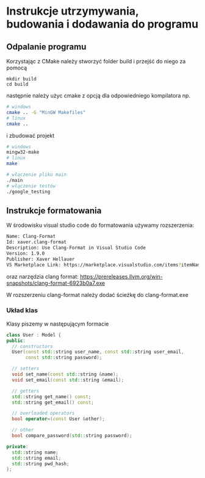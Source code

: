 # Instrukcje utrzymywania, budowania i dodawania do programu

## Odpalanie programu

Korzystając z CMake należy stworzyć folder build i przejść do niego za pomocą

```
mkdir build
cd build
```

następnie należy użyc cmake z opcją dla odpowiedniego kompilatora np.

```bash
# windows
cmake .. -G "MinGW Makefiles"
# linux
cmake ..
```

i zbudować projekt

```bash
# windows
mingw32-make
# linux
make
```

```bash
# włączenie pliku main
./main
# włączenie testów
./google_testing
```

## Instrukcje formatowania

W środowisku visual studio code do formatowania używamy rozszerzenia:

```bash
Name: Clang-Format
Id: xaver.clang-format
Description: Use Clang-Format in Visual Studio Code
Version: 1.9.0
Publisher: Xaver Hellauer
VS Marketplace Link: https://marketplace.visualstudio.com/items?itemName=xaver.clang-format
```

oraz narzędzia clang format: https://prereleases.llvm.org/win-snapshots/clang-format-6923b0a7.exe

W rozszerzeniu clang-format należy dodać ścieżkę do clang-format.exe

### Układ klas

Klasy piszemy w następującym formacie

```cpp
class User : Model {
public:
  // constructors
  User(const std::string user_name, const std::string user_email,
       const std::string password);

  // setters
  void set_name(const std::string &name);
  void set_email(const std::string &email);

  // getters
  std::string get_name() const;
  std::string get_email() const;

  // overloaded operators
  bool operator=(const User &other);

  // other
  bool compare_password(std::string password);

private:
  std::string name;
  std::string email;
  std::string pwd_hash;
};
```
